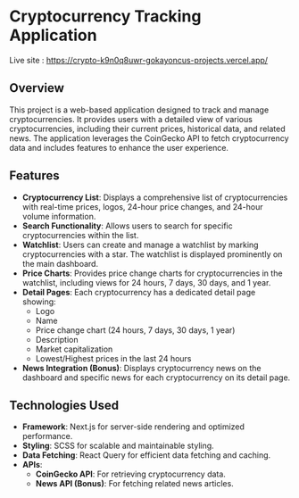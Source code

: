 # Cryptocurrency Tracking Application

Live site : https://crypto-k9n0q8uwr-gokayoncus-projects.vercel.app/

## Overview

This project is a web-based application designed to track and manage cryptocurrencies. It provides users with a detailed view of various cryptocurrencies, including their current prices, historical data, and related news. The application leverages the CoinGecko API to fetch cryptocurrency data and includes features to enhance the user experience.

## Features

- **Cryptocurrency List**: Displays a comprehensive list of cryptocurrencies with real-time prices, logos, 24-hour price changes, and 24-hour volume information.
- **Search Functionality**: Allows users to search for specific cryptocurrencies within the list.
- **Watchlist**: Users can create and manage a watchlist by marking cryptocurrencies with a star. The watchlist is displayed prominently on the main dashboard.
- **Price Charts**: Provides price change charts for cryptocurrencies in the watchlist, including views for 24 hours, 7 days, 30 days, and 1 year.
- **Detail Pages**: Each cryptocurrency has a dedicated detail page showing:
  - Logo
  - Name
  - Price change chart (24 hours, 7 days, 30 days, 1 year)
  - Description
  - Market capitalization
  - Lowest/Highest prices in the last 24 hours
- **News Integration (Bonus)**: Displays cryptocurrency news on the dashboard and specific news for each cryptocurrency on its detail page.

## Technologies Used

- **Framework**: Next.js for server-side rendering and optimized performance.
- **Styling**: SCSS for scalable and maintainable styling.
- **Data Fetching**: React Query for efficient data fetching and caching.
- **APIs**:
  - **CoinGecko API**: For retrieving cryptocurrency data.
  - **News API (Bonus)**: For fetching related news articles.
